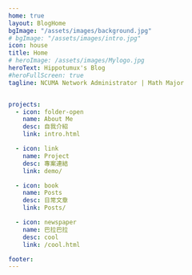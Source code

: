 ```yaml
---
home: true
layout: BlogHome
bgImage: "/assets/images/background.jpg"
# bgImage: "/assets/images/intro.jpg"
icon: house
title: Home
# heroImage: /assets/images/Mylogo.jpg
heroText: Hippotumux's Blog
#heroFullScreen: true
tagline: NCUMA Network Administrator | Math Major


projects:
  - icon: folder-open
    name: About Me
    desc: 自我介紹
    link: intro.html

  - icon: link
    name: Project
    desc: 專案連結
    link: demo/

  - icon: book
    name: Posts
    desc: 日常文章
    link: Posts/

  - icon: newspaper
    name: 巴拉巴拉
    desc: cool
    link: /cool.html

footer: 
---
```

<!-- 
这是一个博客主页的案例。

要使用此布局，你应该在页面前端设置 `layout: BlogHome` 和 `home: true`。

相关配置文档请见 [博客主页](https://theme-hope.vuejs.press/zh/guide/blog/home.html)。 -->
